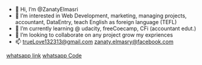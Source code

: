 - 👋 Hi, I’m @ZanatyElmasri
- 👀 I’m interested in Web Development, marketing, managing projects, accountant, DataEntry, teach English as foreign language (TEFL)
- 🌱 I’m currently learning @ udacity, freeCoecamp, CFi (accountant edut.)
- 💞️ I’m looking to collaborate on any project grow my expriences 
- 📫 trueLove132313@gmail.com
zanaty.elmasry@facebook.com

[whatsapp link](https://wa.link/f8qfyt)
[whatsapp Code](https://drive.google.com/file/d/1YTB9b0oZxB0RNmuiLba04brPH1WnYORz/view?usp=sharing)
<!---
ZanatyElmasri/ZanatyElmasri is a ✨ special ✨ repository because its `README.md` (this file) appears on your GitHub profile.
You can click the Preview link to take a look at your changes.
--->
